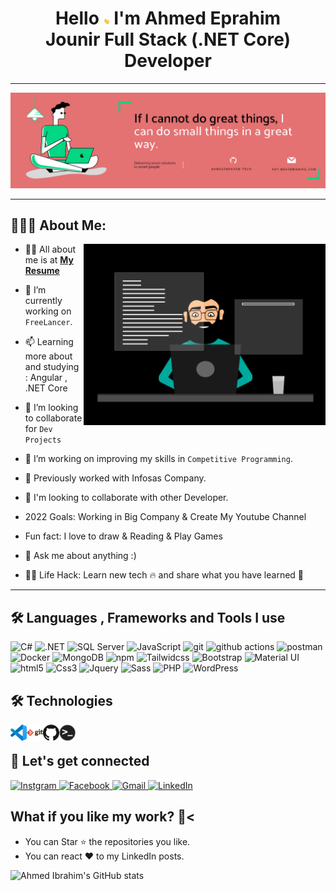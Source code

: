 <h1 align="center"> Hello <img src="https://raw.githubusercontent.com/ABSphreak/ABSphreak/master/gifs/Hi.gif" width="10px"> I'm Ahmed Eprahim <br /> 
  Jounir Full Stack (.NET Core) Developer
</h1>

---
<div align="center">
  <img src ="./banner.png" />
  
</div>

---
## 👨🏻‍💻 About Me:
<img  src="./thoughtworks-gif_dribbble.gif" height="290px" align="right" />

- 🙋‍♂️ All about me is at **[My Resume](https://drive.google.com/file/d/1yZhPpAva-Zmr9EU1FoUiEWu1sNwXRpD0/view)**

- 🔭 I’m currently working on `FreeLancer`.

- 📫 Learning more about and studying : Angular , .NET Core

- 👯 I’m looking to collaborate for `Dev Projects`

- 🤔 I’m working on improving my skills in `Competitive Programming`.

- 🏢 Previously worked with Infosas Company.

- 👯 I'm looking to collaborate with other Developer.

- 2022 Goals: Working in Big Company & Create My Youtube Channel

- Fun fact: I love to draw & Reading & Play Games

- 💬 Ask me about anything :) 

- 👨‍💻 Life Hack: Learn new tech :fire: and share what you have learned :tada:

---

##  🛠️ Languages , Frameworks and Tools I use
<div>

  <img alt="C#" src="https://img.shields.io/badge/C%20Sharp-%2314354C.svg?style=for-the-badge&logo=C%20Sharp&logoColor=white"/>
  <img alt=".NET" src="https://img.shields.io/badge/.Net5-%2314354C.svg?style=for-the-badge&logo=.Net5&logoColor=white"/>
  <img alt="SQL Server" src="https://img.shields.io/badge/SQL Server-%2343853D.svg?style=for-the-badge&logo=SQL Server&logoColor=white"/>
  <img alt="JavaScript" src="https://img.shields.io/badge/javascript-%23323330.svg?style=for-the-badge&logo=javascript&logoColor=%23F7DF1E"/>
  <img alt="git" src="https://img.shields.io/badge/-Git-F05032?style=flat-square&logo=git&logoColor=white" height="25px"/>
  <img alt="github actions" src="https://img.shields.io/badge/-Github_Actions-2088FF?style=flat-square&logo=github-actions&logoColor=white" height="25px"/>
  <img alt="postman" src="https://img.shields.io/badge/-Postman-00C7B7?style=flat-square&logo=postman&logoColor=white" height="25px"/>
  <img alt="Docker" src="https://img.shields.io/badge/docker-blue?style=for-the-badge&logo=docker&logoColor=white" height="25px"/>
  <img alt="MongoDB" src="https://img.shields.io/badge/-MongoDB-13aa52?style=flat-square&logo=mongodb&logoColor=white"  height="25px"/>
  <img alt="npm" src="https://img.shields.io/badge/NPM-%23000000.svg?style=for-the-badge&logo=npm&logoColor=white" height="25px"/>
  <img alt="Tailwidcss" src="https://img.shields.io/badge/Tailwind_CSS-38B2AC?style=for-the-badge&logo=tailwind-css&logoColor=white" height="25px"/>
  <img alt="Bootstrap" src="https://img.shields.io/badge/Bootstrap-563D7C?style=for-the-badge&logo=bootstrap&logoColor=white" height="25px"/>
  <img alt="Material UI" src="https://img.shields.io/badge/Material--UI-0081CB?style=for-the-badge&logo=material-ui&logoColor=white" height="25px"/>
  <img alt="html5" src="https://img.shields.io/badge/HTML5-E34F26?style=for-the-badge&logo=html5&logoColor=white" height="25px"/>
  <img alt="Css3" src="https://img.shields.io/badge/CSS3-1572B6?style=for-the-badge&logo=css3&logoColor=white" height="25px"/>
  <img alt="Jquery" src="https://img.shields.io/badge/jquery-%230769AD.svg?style=for-the-badge&logo=jquery&logoColor=white" height="25px"/>
  <img alt="Sass" src="https://img.shields.io/badge/Sass-D14836?style=for-the-badge&logo=sass&logoColor=white"/>
  <img alt="PHP" src="https://img.shields.io/badge/php-blue?style=for-the-badge&logo=php&logoColor=white" height="25px"/>
  <img alt="WordPress" src="https://img.shields.io/badge/WordPress-%230db7ed.svg?style=for-the-badge&logo=WordPress&logoColor=white"/>


</div>

## 🛠️ Technologies
<div>

[<img align="left" alt="Visual Studio Code" width="26px" src="https://raw.githubusercontent.com/github/explore/80688e429a7d4ef2fca1e82350fe8e3517d3494d/topics/visual-studio-code/visual-studio-code.png" />]()
[<img align="left" alt="Git" width="26px" src="https://raw.githubusercontent.com/github/explore/80688e429a7d4ef2fca1e82350fe8e3517d3494d/topics/git/git.png" />]()
[<img align="left" alt="GitHub" width="26px" src="https://raw.githubusercontent.com/github/explore/78df643247d429f6cc873026c0622819ad797942/topics/github/github.png" />]()
[<img align="left" alt="Terminal" width="26px" src="https://raw.githubusercontent.com/github/explore/80688e429a7d4ef2fca1e82350fe8e3517d3494d/topics/terminal/terminal.png" />]()
<!-- [<img align="left" alt="Docker" width="26px" src="https://github.com/devicons/devicon/blob/master/icons/docker/docker-original.svg" />]() -->



</div>

<br>

## :link:	Let's get connected

<div>
  <a href="https://www.instagram.com/ahmed__eprahim_/" target="_blank">
  <img alt="Instgram" src="https://img.shields.io/badge/instagram-D14836?style=for-the-badge&logo=instagram&logoColor=white" />
  </a>
  <a href="https://www.facebook.com/profile.php?id=100009740082487" target="_blank">
  <img alt="Facebook" src="https://img.shields.io/badge/Facebook-%231877F2.svg?style=for-the-badge&logo=Facebook&logoColor=white"/>
  </a>
  <a href="mailto:ah7.medib@gmail.com" target="_blank">
  <img alt="Gmail" src="https://img.shields.io/badge/Mail-D14836?style=for-the-badge&logo=gmail&logoColor=white" />
  </a>
  <a href="https://www.linkedin.com/in/ahmed-ibrahim-72143a230/" target="_blank">
  <img alt="LinkedIn" src="https://img.shields.io/badge/linkedin-%230077B5.svg?style=for-the-badge&logo=linkedin&logoColor=white"/>
  </a>
</div>


## What if you like my work? 🤩<
<ul>
  <li>You can Star ⭐ the repositories you like.</li>
  <li>You can react ❤️ to my LinkedIn posts.</li>
</ul>


![Ahmed Ibrahim's GitHub stats](https://github-readme-stats.vercel.app/api?username=AhmedIbrahim-tech&theme=dark&include_all_commits=true&count_private=true&langs_count=true&hide_rank=true)
